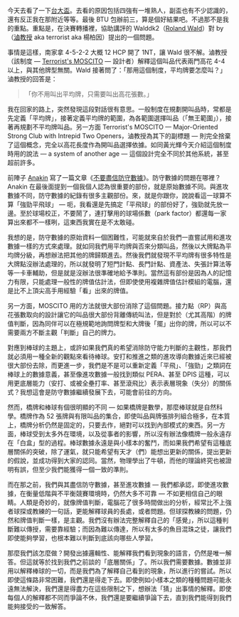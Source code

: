 今天去看了一下[台大盃](http://tw.myblog.yahoo.com/gentleman-bridge/article?mid=2232&prev=-1&next=2228)。去看的原因包括四強有一堆熟人，副盃也有不少認識的，還有反正我在那附近等等。最後 BTU 包辦前三，算是個好結果吧。不過那不是我的重點。重點是，在決賽轉播裡，協助講評的 Walddk2（[Roland Wald](http://www.eurobridge.org/scripts/personpopup.asp?qryid=14683)）對 by（[滷教授](http://www.iis.sinica.edu.tw/pages/byyang/index_zh.html) aka terrorist aka 楊柏因）提出的一個問題。

事情是這樣，南家拿 4-5-2-2 大概 12 HCP 開了 1NT，讓 Wald 很不解。滷教授（該制度 — [Terrorist's MOSCITO](http://orig.gibware.com/moscito/moscito.pdf) — 設計者）解釋這個叫品代表兩門高花 4-4 以上，與其他牌型無關。Wald 接著問了：「那用這個制度，平均牌要怎麼叫？」滷教授的回答是：

> 「你不用叫出平均牌，只需要叫出高花張數。」

我在回家的路上，突然發現這段對話很有意思。一般制度在規劃開叫品時，常都是先定義「平均牌」，接著定義平均牌的範圍，為各範圍選擇叫品（「無王範圍」），接著再規劃不平均牌叫品。另一方面 Terrorist's MOSCITO — Major-Oriented Strong Club with Intrepid Two Openers，滷教授為其下的副標題 — 則完全捨棄了這個概念，完全以高花長度作為開叫品選擇依據。如同黃光輝今天介紹這個制度時用的說法 — a system of another age — 這個設計完全不同於其他系統，甚至超前許多。

前陣子 [Anakin](http://anakinlai.blogspot.com/) 寫了一篇文章《[不要盡信防守數據](http://anakinlai.blogspot.com/2008/12/blog-post_16.html)》。防守數據的問題在哪裡？Anakin 在最後面提到一個我個人認為很重要的部份，就是原始數據不同。與進攻數據不同，防守數據的紀錄有很多主觀部份。來，就是你跟你，說說看這一球算不算「強勁平飛球」 — 呃，我看還是先搞定「平飛球」的部份好了，強勁就先放一邊。至於球場校正，不要鬧了，連打擊用的球場係數（park factor）都還每一家算出來都不一樣咧，這東西我實在是不太敢碰。

我想的是，防守數據的原始資料一個困難性，可能就來自於我們一直嘗試用和進攻數據一樣的方式來處理。就如同我們用平均牌與否來分類叫品，然後以大牌點為平均牌分級，再想辦法把其他的牌歸類進去。然後我們就發現不平均牌有很多特性是大牌點沒辦法處理的，所以就發明了短門計點、長門計點、資產法、失張計算法等等一卡車輔助，但是就是沒辦法很準確地給予準則。當然這有部份是因為人的記憶力有限，只能處理一般性的牌值估計法，但即使使用複雜牌值估計模組的電腦，還是比不上頂尖高手用經驗「看」出來的牌值。

另一方面，MOSCITO 用的方法就很大部份消除了這個問題。接力點（RP）與高花張數取向的設計讓它的叫品很大部份背離傳統叫法，但是對於（尤其高階）的牌值判斷，因為同伴可以在極規範地詢問牌型和大牌後「擺」出你的牌，所以可以不需要兩方不斷主觀「判斷」自己的牌力。

對應到棒球的主題上，或許如果我們真的希望消除防守能力判斷的主觀性，那我們就必須用一種全新的觀點來看待棒球。安打和推進之類的進攻導向數據近來已經被很大部份去除，而更進一步，我們是不是可以重新定義「平飛」、「強勁」之類詞在棒球上的數據意義，甚至像進攻數據一般找到類似 PERA、甚至 DPIS 這種，可以用更底層能力（安打、或被全壘打率、甚至滾飛比）表示表層現象（失分）的關係式？我想這會是防守數據繼續發展下去，可能會前往的方向。

然而，橋牌和棒球有個很明顯的不同 — 如果橋牌是數學，那麼棒球就是自然科學。橋牌作為 52 張牌與有限叫品的集合，即使叫品與牌張排列組合極多，在本質上，橋牌分析仍然是固定的，只要去作，絕對可以找到內部模式的東西。另一方面，棒球受到太多外在環境，以及從事者的影響，所以沒有辦法像橋牌一般永遠存在「白盒」型的過程。棒球數據永遠是與小樣本的奮鬥，而如果我們希望有這種底層關係的突破，除了運氣，就只能希望有天才（們）能想出更新的關係，提出更新的假說，並成功得到大家的認同。當然，物理學出了牛頓，而他的理論終究也被證明有誤，但至少我們能獲得一個一致的準則。

而在那之前，我們與其盡信防守數據，甚至進攻數據 — 我們都承認，即使進攻數據，在衡量低階與不平衡競賽環境時，仍然大多不可靠 — 不如更相信自己的眼睛。人類是奇妙的，就像牌值判斷，電腦花了很多時間做出的分析，經常比不上強者球探或教練的一句話，更能解釋球員的長處，或者問題。但球探教練的問題，仍然和牌值判斷一樣，是主觀。我們沒有辦法完整解釋自己的「感覺」，所以這種判斷難以傳授，需要靠經驗；而因為難以傳達，所以有太多的魚目混珠之徒，讓我們即使能夠學習，也根本難以判斷到底該向哪些人學習。

那麼我們該怎麼做？開發出據邏輯性、能解釋我們看到現象的語言，仍然是唯一解答。但這就等於找到我們之前談的「底層關係」了。所以我們需要數據。數據並非用以解釋棒球的一切，而是我們為了解釋自己看到的現象，所以進行的嘗試。所以即使這條路非常困難，我們還是得走下去。即使例如小樣本之類的種種問題可能永遠無法解決，我們還是得盡力在這些限制之下，想辦法「猜」出事情的解釋。即使每個人的解釋都不同而爭論不休，我們還是要繼續爭論下去，直到我們能得到我們能夠接受的一致解答。